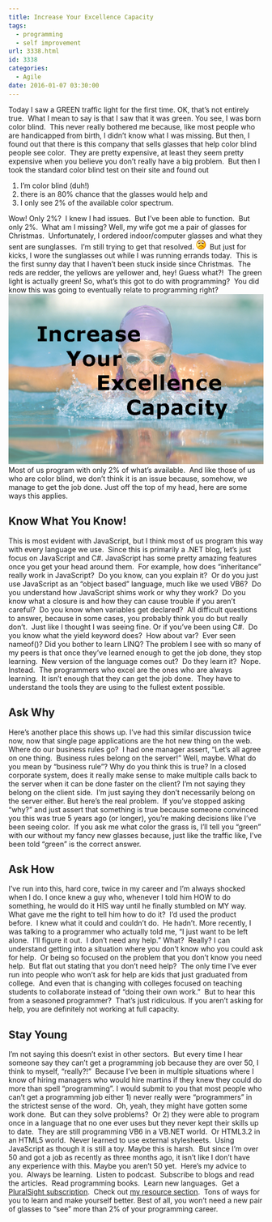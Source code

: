 ```yaml
---
title: Increase Your Excellence Capacity
tags:
  - programming
  - self improvement
url: 3338.html
id: 3338
categories:
  - Agile
date: 2016-01-07 03:30:00
---
```


Today I saw a GREEN traffic light for the first time. OK, that’s not entirely true.  What I mean to say is that I saw that it was green. You see, I was born color blind.  This never really bothered me because, like most people who are handicapped from birth, I didn’t know what I was missing. But then, I found out that there is this company that sells glasses that help color blind people see color.  They are pretty expensive, at least they seem pretty expensive when you believe you don’t really have a big problem.  But then I took the standard color blind test on their site and found out

1.  I’m color blind (duh!)
2.  there is an 80% chance that the glasses would help and
3.  I only see 2% of the available color spectrum.

Wow! Only 2%?  I knew I had issues.  But I’ve been able to function.  But only 2%.  What am I missing? Well, my wife got me a pair of glasses for Christmas.  Unfortunately, I ordered indoor/computer glasses and what they sent are sunglasses.  I’m still trying to get that resolved. ![Sad smile](/uploads/2016/01/wlEmoticon-sadsmile.png)  But just for kicks, I wore the sunglasses out while I was running errands today.  This is the first sunny day that I haven’t been stuck inside since Christmas.  The reds are redder, the yellows are yellower and, hey! Guess what?!  The green light is actually green! So, what’s this got to do with programming?  You did know this was going to eventually relate to programming right? ![image](/uploads/2016/01/image.png "image")  Most of us program with only 2% of what’s available.  And like those of us who are color blind, we don’t think it is an issue because, somehow, we manage to get the job done. Just off the top of my head, here are some ways this applies.

Know What You Know!
-------------------

This is most evident with JavaScript, but I think most of us program this way with every language we use.  Since this is primarily a .NET blog, let’s just focus on JavaScript and C#. JavaScript has some pretty amazing features once you get your head around them.  For example, how does “inheritance” really work in JavaScript?  Do you know, can you explain it?  Or do you just use JavaScript as an “object based” language, much like we used VB6?  Do you understand how JavaScript shims work or why they work?  Do you know what a closure is and how they can cause trouble if you aren’t careful?  Do you know when variables get declared?  All difficult questions to answer, because in some cases, you probably think you do but really don’t.  Just like I thought I was seeing fine. Or if you’ve been using C#.  Do you know what the yield keyword does?  How about var?  Ever seen nameof()? Did you bother to learn LINQ? The problem I see with so many of my peers is that once they’ve learned enough to get the job done, they stop learning.  New version of the language comes out?  Do they learn it?  Nope. Instead.  The programmers who excel are the ones who are always learning.  It isn’t enough that they can get the job done.  They have to understand the tools they are using to the fullest extent possible.

Ask Why
-------

Here’s another place this shows up. I’ve had this similar discussion twice now, now that single page applications are the hot new thing on the web.  Where do our business rules go?  I had one manager assert, “Let’s all agree on one thing.  Business rules belong on the server!” Well, maybe. What do you mean by “business rule”? Why do you think this is true? In a closed corporate system, does it really make sense to make multiple calls back to the server when it can be done faster on the client? I’m not saying they belong on the client side.  I’m just saying they don’t necessarily belong on the server either. But here’s the real problem.  If you’ve stopped asking “why?” and just assert that something is true because someone convinced you this was true 5 years ago (or longer), you’re making decisions like I’ve been seeing color.  If you ask me what color the grass is, I’ll tell you “green” with our without my fancy new glasses because, just like the traffic like, I’ve been told “green” is the correct answer.

Ask How
-------

I’ve run into this, hard core, twice in my career and I’m always shocked when I do. I once knew a guy who, whenever I told him HOW to do something, he would do it HIS way until he finally stumbled on MY way.  What gave me the right to tell him how to do it?  I’d used the product before.  I knew what it could and couldn’t do.  He hadn’t. More recently, I was talking to a programmer who actually told me, “I just want to be left alone.  I’ll figure it out.  I don’t need any help.” What?  Really? I can understand getting into a situation where you don’t know who you could ask for help.  Or being so focused on the problem that you don’t know you need help.  But flat out stating that you don’t need help?  The only time I’ve ever run into people who won’t ask for help are kids that just graduated from college.  And even that is changing with colleges focused on teaching students to collaborate instead of “doing their own work.”  But to hear this from a seasoned programmer?  That’s just ridiculous. If you aren’t asking for help, you are definitely not working at full capacity.

Stay Young
----------

I’m not saying this doesn’t exist in other sectors.  But every time I hear someone say they can’t get a programming job because they are over 50, I think to myself, “really?!”  Because I’ve been in multiple situations where I know of hiring managers who would hire martins if they knew they could do more than spell “programming”. I would submit to you that most people who can’t get a programming job either 1) never really were “programmers” in the strictest sense of the word.  Oh, yeah, they might have gotten some work done.  But can they solve problems?  Or 2) they were able to program once in a language that no one ever uses but they never kept their skills up to date.  They are still programming VB6 in a VB.NET world.  Or HTML3.2 in an HTML5 world.  Never learned to use external stylesheets.  Using JavaScript as though it is still a toy. Maybe this is harsh.  But since I’m over 50 and got a job as recently as three months ago, it isn’t like I don’t have any experience with this. Maybe you aren’t 50 yet.  Here’s my advice to you.  Always be learning.  Listen to podcast.  Subscribe to blogs and read the articles.  Read programming books.  Learn new languages.  Get a [PluralSight subscription](/pluralsight).  Check out [my resource section](/dave-recommends/).  Tons of ways for you to learn and make yourself better. Best of all, you won’t need a new pair of glasses to “see” more than 2% of your programming career.
